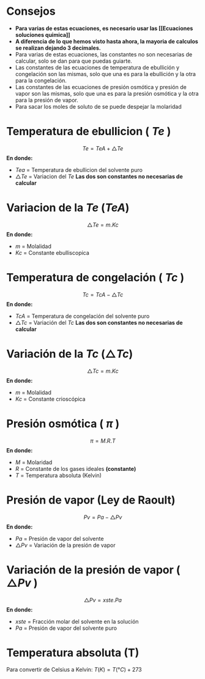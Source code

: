 # Consejos

- **Para varias de estas ecuaciones, es necesario usar las [[Ecuaciones soluciones quimica]]**
- **A diferencia de lo que hemos visto hasta ahora, la mayoria de calculos se realizan dejando 3 decimales.**
- Para varias de estas ecuaciones, las constantes no son necesarias de calcular, solo se dan para que puedas guiarte.
- Las constantes de las ecuaciones de temperatura de ebullición y congelación son las mismas, solo que una es para la ebullición y la otra para la congelación.
- Las constantes de las ecuaciones de presión osmótica y presión de vapor son las mismas, solo que una es para la presión osmótica y la otra para la presión de vapor.
- Para sacar los moles de soluto de se puede despejar la molaridad 

# Temperatura de ebullicion ( $Te$ )
$$ Te  = TeA +  \triangle Te$$
**En donde:**
   - $Tea$ = Temperatura de ebullicion del solvente puro 
   - $\triangle Te$ = Variacion del $Te$
   **Las dos son constantes no necesarias de calcular**
# Variacion de la $Te$ ($TeA$)
$$\triangle Te = m.Kc $$
**En donde:**
   - $m$ = Molalidad 
   - $Kc$ = Constante ebulliscopica 
# Temperatura de congelación ( $Tc$ )
$$ Tc = TcA - \triangle Tc$$
**En donde:**
   - $TcA$ = Temperatura de congelación del solvente puro
   - $\triangle Tc$ = Variación del $Tc$
   **Las dos son constantes no necesarias de calcular**
# Variación de la $Tc$ ($\triangle Tc$)
$$\triangle Tc = m.Kc $$
**En donde:**
   - $m$ = Molalidad
   - $Kc$ = Constante crioscópica
# Presión osmótica ( $\pi$ )
$$ \pi = M.R.T $$
**En donde:**
   - $M$ = Molaridad
   - $R$ = Constante de los gases ideales **(constante)**
   - $T$ = Temperatura absoluta (Kelvin)
# Presión de vapor (Ley de Raoult)
$$ Pv = Pa - \triangle Pv$$
**En donde:**
   - $Pa$ = Presión de vapor del solvente
   - $\triangle Pv$ = Variación de la presión de vapor
# Variación de la presión de vapor ( $\triangle Pv$ )
$$ \triangle Pv = xste .Pa $$
**En donde:**
   - $xste$ = Fracción molar del solvente en la solución
   - $Pa$ = Presión de vapor del solvente puro
# Temperatura absoluta (T)
Para convertir de Celsius a Kelvin: $T(K) = T(°C) + 273$